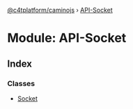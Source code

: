 [@c4tplatform/caminojs](../api.md) › [API-Socket](api_socket.md)

# Module: API-Socket

## Index

### Classes

* [Socket](../classes/api_socket.socket.md)

